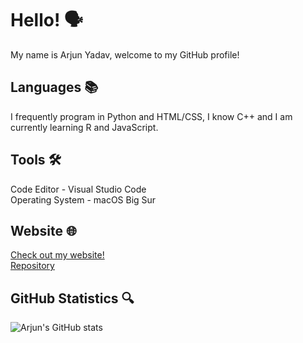 # Hello! 🗣
My name is Arjun Yadav, welcome to my GitHub profile!

## Languages 📚
I frequently program in Python and HTML/CSS, I know C++ and I am currently learning R and JavaScript.

## Tools 🛠
Code Editor - Visual Studio Code <br>
Operating System - macOS Big Sur

## Website 🌐
[Check out my website!](https://arjunyadav.net) <br> [Repository](https://github.com/y-arjun-y/arjunyadav.net)

## GitHub Statistics 🔍
![Arjun's GitHub stats](https://github-readme-stats.vercel.app/api?username=y-arjun-y&count_private=true?theme=cobalt?hide_rank=true)
